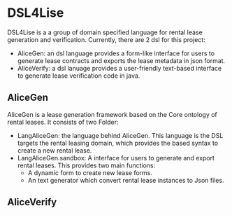 # DSL4Lise
DSL4Lise is a a group of domain specified language for rental lease generation and verification. 
Currently, there are 2 dsl for this project: 
- AliceGen: an dsl language provides a form-like interface for users to generate lease contracts and exports the lease metadata in json format. 
- AliceVerify: a dsl lanuage provides a user-friendly text-based interface to generate lease verification code in java. 

## AliceGen 

AliceGen is a lease generation framework based on the Core ontology of rental leases. It consists of two Folder:
- LangAliceGen: the language behind AliceGen. This language is the DSL targets the rental leasing domain, which provides the based syntax to create a new rental lease. 
- LangAliceGen.sandbox: A interface for users to generate and export rental leases. This provides two main functions: 
    - A dynamic form to create new lease forms. 
    - An text generator which convert rental lease instances to Json files. 

## AliceVerify
